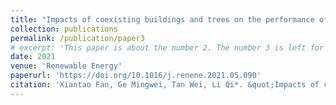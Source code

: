 ```yaml
---
title: "Impacts of coexisting buildings and trees on the performance of rooftop wind turbines: An idealized numerical study"
collection: publications
permalink: /publication/paper3
# excerpt: 'This paper is about the number 2. The number 3 is left for future work.'
date: 2021
venue: 'Renewable Energy'
paperurl: 'https://doi.org/10.1016/j.renene.2021.05.090'
citation: 'Xiantao Fan, Ge Mingwei, Tan Wei, Li Qi*. &quot;Impacts of coexisting buildings and trees on the performance of rooftop wind turbines: An idealized numerical study.&quot; <i>Renewable Energy</i>. 2021, 177, 164-180.'
---
```

<!-- This paper is about the number 2. The number 3 is left for future work.

[Download paper here](http://academicpages.github.io/files/paper2.pdf)

Recommended citation: Your Name, You. (2010). "Paper Title Number 2." <i>Journal 1</i>. 1(2). -->
